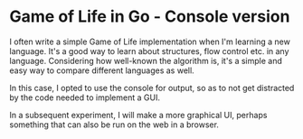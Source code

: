 # Game of Life in Go - Console version

I often write a simple Game of Life implementation when I'm learning a new language. It's a good way
to learn about structures, flow control etc. in any language.  Considering how well-known the algorithm
is, it's a simple and easy way to compare different languages as well.

In this case, I opted to use the console for output, so as to not get distracted by the code needed
to implement a GUI.

In a subsequent experiment, I will make a more graphical UI, perhaps something that can also be run
on the web in a browser.
